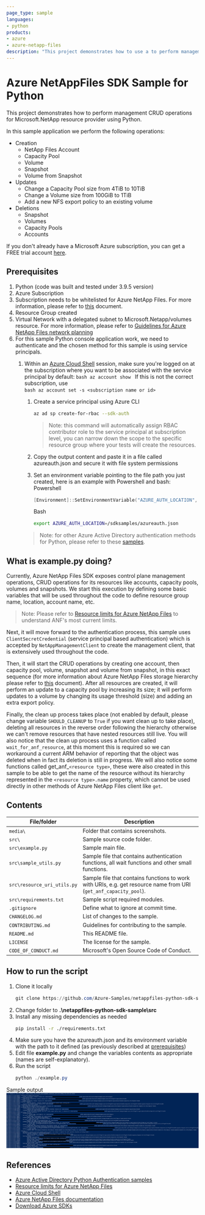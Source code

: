 ```yaml
---
page_type: sample
languages:
- python
products:
- azure
- azure-netapp-files
description: "This project demonstrates how to use a to perform management CRUD operations for Microsoft.NetApp resource provider using Python SDK."
---
```



# Azure NetAppFiles SDK Sample for Python

This project demonstrates how to perform management CRUD operations for Microsoft.NetApp resource provider using Python.

In this sample application we perform the following operations:

* Creation
  * NetApp Files Account
  * Capacity Pool
  * Volume
  * Snapshot
  * Volume from Snapshot
* Updates
  * Change a Capacity Pool size from 4TiB to 10TiB
  * Change a Volume size from 100GiB to 1TiB
  * Add a new NFS export policy to an existing volume
* Deletions
  * Snapshot
  * Volumes
  * Capacity Pools
  * Accounts

If you don't already have a Microsoft Azure subscription, you can get a FREE trial account [here](http://go.microsoft.com/fwlink/?LinkId=330212).

## Prerequisites

1. Python (code was built and tested under 3.9.5 version)
3. Azure Subscription
4. Subscription needs to be whitelisted for Azure NetApp Files. For more information, please refer to [this](https://docs.microsoft.com/azure/azure-netapp-files/azure-netapp-files-register#waitlist) document.
5. Resource Group created
6. Virtual Network with a delegated subnet to Microsoft.Netapp/volumes resource. For more information, please refer to [Guidelines for Azure NetApp Files network planning](https://docs.microsoft.com/en-us/azure/azure-netapp-files/azure-netapp-files-network-topologies)
7. For this sample Python console application work, we need to authenticate and the chosen method for this sample is using service principals.
   1. Within an [Azure Cloud Shell](https://docs.microsoft.com/en-us/azure/cloud-shell/quickstart) session, make sure you're logged on at the subscription where you want to be associated with the service principal by default:
            ```bash
            az account show
           ```
             If this is not the correct subscription, use             
             ```bash
            az account set -s <subscription name or id>  
            ```
        1. Create a service principal using Azure CLI
            ```bash
            az ad sp create-for-rbac --sdk-auth
            ```

            >Note: this command will automatically assign RBAC contributor role to the service principal at subscription level, you can narrow down the scope to the specific resource group where your tests will create the resources.

        2. Copy the output content and paste it in a file called azureauth.json and secure it with file system permissions
        3. Set an environment variable pointing to the file path you just created, here is an example with Powershell and bash:
            Powershell 
            ```powershell
           [Environment]::SetEnvironmentVariable("AZURE_AUTH_LOCATION", "C:\sdksample\azureauth.json", "User")
            ```
            Bash
            ```bash
           export AZURE_AUTH_LOCATION=/sdksamples/azureauth.json
           ``` 

        >Note: for other Azure Active Directory authentication methods for Python, please refer to these [samples](https://github.com/AzureAD/microsoft-authentication-library-for-python/tree/dev/sample). 

## What is example.py doing? 

Currently, Azure NetApp Files SDK exposes control plane management operations, CRUD operations for its resources like accounts, capacity pools, volumes and snapshots. We start this execution by defining some basic variables that will be used throughout the code to define resource group name, location, account name, etc.

>Note: Please refer to [Resource limits for Azure NetApp Files](https://docs.microsoft.com/en-us/azure/azure-netapp-files/azure-netapp-files-resource-limits) to understand ANF's most current limits.

Next, it will move forward to the authentication process, this sample uses `ClientSecretCredential` (service principal based authentication) which is accepted by `NetAppManagementClient` to create the management client, that is extensively used throughout the code.

Then, it will start the CRUD operations by creating one account, then capacity pool, volume, snapshot and volume from snapshot, in this exact sequence \(for more information about Azure NetApp Files storage hierarchy please refer to [this](https://docs.microsoft.com/en-us/azure/azure-netapp-files/azure-netapp-files-understand-storage-hierarchy) document\). After all resources are created, it will perform an update to a capacity pool by increasing its size; it will perform updates to a volume by changing its usage threshold (size) and adding an extra export policy.

Finally, the clean up process takes place (not enabled by default, please change variable `SHOULD_CLEANUP` to `True` if you want clean up to take place), deleting all resources in the reverse order following the hierarchy otherwise we can't remove resources that have nested resources still live. You will also notice that the clean up process uses a function called `wait_for_anf_resource`, at this moment this is required so we can workaround a current ARM behavior of reporting that the object was deleted when in fact its deletion is still in progress. We will also notice some functions called get_anf_`<resource type>`, these were also created in this sample to be able to get the name of the resource without its hierarchy represented in the `<resource type>.name` property, which cannot be used directly in other methods of Azure NetApp Files client like `get`.

## Contents

| File/folder                 | Description                                                                                                      |
|-----------------------------|------------------------------------------------------------------------------------------------------------------|
| `media\`                       | Folder that contains screenshots.                                                                                              |
| `src\`                       | Sample source code folder.                                                                                              |
| `src\example.py`            | Sample main file.                                                                                                |
| `src\sample_utils.py`       | Sample file that contains authentication functions, all wait functions and other small functions.                |
| `src\resource_uri_utils.py` | Sample file that contains functions to work with URIs, e.g. get resource name from URI (`get_anf_capacity_pool`). |
| `src\requirements.txt`       | Sample script required modules.                                                                                  |
| `.gitignore`                | Define what to ignore at commit time.                                                                            |
| `CHANGELOG.md`              | List of changes to the sample.                                                                                   |
| `CONTRIBUTING.md`           | Guidelines for contributing to the sample.                                                                       |
| `README.md`                 | This README file.                                                                                                |
| `LICENSE`                   | The license for the sample.                                                                                      |
| `CODE_OF_CONDUCT.md`        | Microsoft's Open Source Code of Conduct.                                                                         |

## How to run the script

1. Clone it locally
    ```powershell
    git clone https://github.com/Azure-Samples/netappfiles-python-sdk-sample
    ```
1. Change folder to **.\netappfiles-python-sdk-sample\src**
2. Install any missing dependencies as needed
    ```bash
    pip install -r ./requirements.txt
    ```
3. Make sure you have the azureauth.json and its environment variable with the path to it defined (as previously described at [prerequisites](#Prerequisites))
4. Edit file **example.py** and change the variables contents as appropriate (names are self-explanatory).
5. Run the script
    ```powershell
    python ./example.py
    ```

Sample output
![e2e execution](./media/e2e-Python.png)

## References

* [Azure Active Directory Python Authentication samples](https://github.com/AzureAD/microsoft-authentication-library-for-python/tree/dev/sample)
* [Resource limits for Azure NetApp Files](https://docs.microsoft.com/en-us/azure/azure-netapp-files/azure-netapp-files-resource-limits)
* [Azure Cloud Shell](https://docs.microsoft.com/en-us/azure/cloud-shell/quickstart)
* [Azure NetApp Files documentation](https://docs.microsoft.com/en-us/azure/azure-netapp-files/)
* [Download Azure SDKs](https://azure.microsoft.com/downloads/) 

